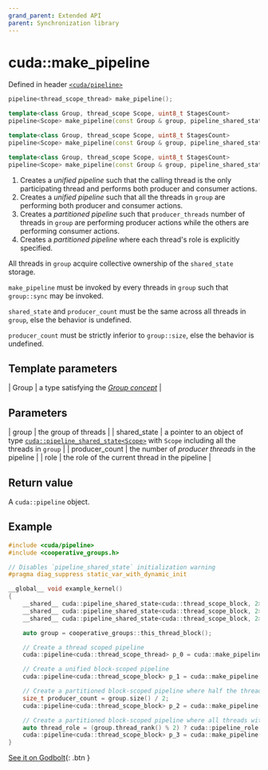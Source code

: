 ```yaml
---
grand_parent: Extended API
parent: Synchronization library
---
```


# cuda::**make_pipeline**

Defined in header [`<cuda/pipeline>`](../headers/pipeline.md)

```c++
pipeline<thread_scope_thread> make_pipeline();                                                                                       // (1)

template<class Group, thread_scope Scope, uint8_t StagesCount>
pipeline<Scope> make_pipeline(const Group & group, pipeline_shared_state<Scope, StagesCount> * shared_state);                        // (2)

template<class Group, thread_scope Scope, uint8_t StagesCount>
pipeline<Scope> make_pipeline(const Group & group, pipeline_shared_state<Scope, StagesCount> * shared_state, size_t producer_count); // (3)

template<class Group, thread_scope Scope, uint8_t StagesCount>
pipeline<Scope> make_pipeline(const Group & group, pipeline_shared_state<Scope, StagesCount> * shared_state, pipeline_role role);    // (4)
```

1. Creates a _unified pipeline_ such that the calling thread is the only participating thread and performs both producer and consumer actions.
2. Creates a _unified pipeline_ such that all the threads in `group` are performing both producer and consumer actions.
3. Creates a _partitioned pipeline_ such that `producer_threads` number of threads in `group` are performing producer actions while the others
   are performing consumer actions. 
4. Creates a _partitioned pipeline_ where each thread's role is explicitly specified.

All threads in `group` acquire collective ownership of the `shared_state` storage.

`make_pipeline` must be invoked by every threads in `group` such that `group::sync` may be invoked.

`shared_state` and `producer_count` must be the same across all threads in `group`, else the behavior is undefined.

`producer_count` must be strictly inferior to `group::size`, else the behavior is undefined.

## Template parameters

| Group | a type satisfying the [_Group concept_](../concepts/group.md) |

## Parameters

| group          | the group of threads                                                                                                                                |
| shared_state   | a pointer to an object of type [`cuda::pipeline_shared_state<Scope>`](./pipeline_shared_state.md) with `Scope` including all the threads in `group` |
| producer_count | the number of _producer threads_ in the pipeline                                                                                                    |
| role           | the role of the current thread in the pipeline                                                                                                      |

## Return value

A `cuda::pipeline` object.

## Example

```c++
#include <cuda/pipeline>
#include <cooperative_groups.h>

// Disables `pipeline_shared_state` initialization warning
#pragma diag_suppress static_var_with_dynamic_init

__global__ void example_kernel()
{
    __shared__ cuda::pipeline_shared_state<cuda::thread_scope_block, 2> pss_1;
    __shared__ cuda::pipeline_shared_state<cuda::thread_scope_block, 2> pss_2;
    __shared__ cuda::pipeline_shared_state<cuda::thread_scope_block, 2> pss_3;

    auto group = cooperative_groups::this_thread_block();

    // Create a thread scoped pipeline
    cuda::pipeline<cuda::thread_scope_thread> p_0 = cuda::make_pipeline();

    // Create a unified block-scoped pipeline
    cuda::pipeline<cuda::thread_scope_block> p_1 = cuda::make_pipeline(group, &pss_1);

    // Create a partitioned block-scoped pipeline where half the threads are producers
    size_t producer_count = group.size() / 2;
    cuda::pipeline<cuda::thread_scope_block> p_2 = cuda::make_pipeline(group, &pss_2, producer_count);

    // Create a partitioned block-scoped pipeline where all threads with an even thread_rank are producers
    auto thread_role = (group.thread_rank() % 2) ? cuda::pipeline_role::producer : cuda::pipeline_role::consumer;
    cuda::pipeline<cuda::thread_scope_block> p_3 = cuda::make_pipeline(group, &pss_3, thread_role);
}
```

[See it on Godbolt](https://godbolt.org/z/Y1zv5G){: .btn }
